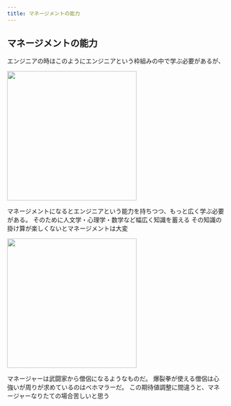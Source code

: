 ```yaml
---
title: マネージメントの能力
---
```


## マネージメントの能力

エンジニアの時はこのようにエンジニアという枠組みの中で学ぶ必要があるが、

<img src="/cerebrum/img/blog/chart1.png" width="300px" />

マネージメントになるとエンジニアという能力を持ちつつ、もっと広く学ぶ必要がある。
そのために人文学・心理学・数学など幅広く知識を蓄える
その知識の掛け算が楽しくないとマネージメントは大変

<img src="/cerebrum/img/blog/chart2.png" width="300px" />



マネージャーは武闘家から僧侶になるようなものだ。
爆裂拳が使える僧侶は心強いが周りが求めているのはベホマラーだ。
この期待値調整に間違うと、マネージャーなりたての場合苦しいと思う

